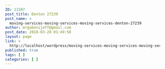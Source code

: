 ```yaml
---
ID: 11507
post_title: Denton 27239
post_name: >
  moving-services-moving-services-moving-services-denton-27239
author: mrgabonijeff@gmail.com
post_date: 2018-03-28 01:49:58
layout: page
link: >
  http://localhost/wordpress/moving-services-moving-services-moving-services-denton-27239/
published: true
tags: [ ]
categories: [ ]
---
```

